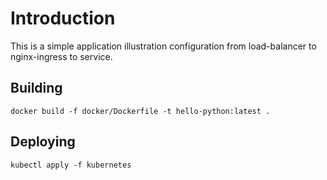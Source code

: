 # Introduction

This is a simple application illustration configuration from load-balancer to nginx-ingress to service.

## Building

```
docker build -f docker/Dockerfile -t hello-python:latest .
```

## Deploying

```
kubectl apply -f kubernetes
```